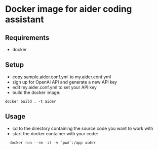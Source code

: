 # Docker image for aider coding assistant

## Requirements

- docker

## Setup

- copy sample.aider.conf.yml to my.aider.conf.yml
- sign up for OpenAI API and generate a new API key
- edit my.aider.conf.yml to set your API key
- build the docker image:
```
docker build . -t aider
```

## Usage

- cd to the directory containing the source code you want to work with
- start the docker container with your code:
```
  docker run --rm -it -v `pwd`:/app aider
```

